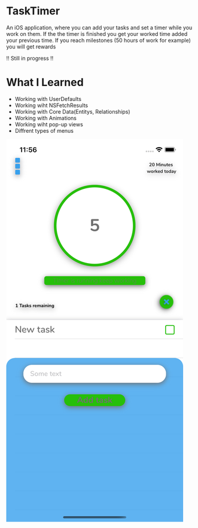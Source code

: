 # TaskTimer

An iOS application, where you can add your tasks and set a timer while you work on them. If the the timer is finished you
get your worked time added your previous time. If you reach milestones (50 hours of work for example) you will get rewards

!! Still in progress !!

# What I Learned

* Working with UserDefaults
* Working wiht NSFetchResults 
* Working with Core Data(Entitys, Relationships)
* Working with Animations
* Working wiht pop-up views
* Diffrent types of menus

![](ImagesForPreview/AddingNewTasks.png)
